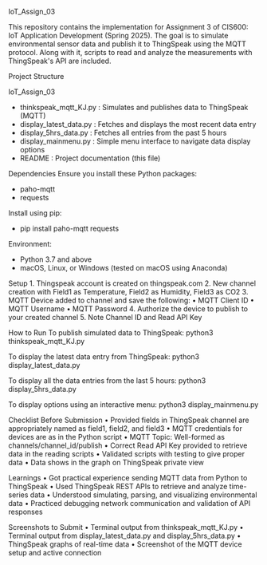 IoT_Assign_03

This repository contains the implementation for Assignment 3 of CIS600: IoT Application Development (Spring 2025). 
The goal is to simulate environmental sensor data and publish it to ThingSpeak using the MQTT protocol. 
Along with it, scripts to read and analyze the measurements with ThingSpeak's API are included.

Project Structure

IoT_Assign_03
* thinkspeak_mqtt_KJ.py          : Simulates and publishes data to ThingSpeak (MQTT)
* display_latest_data.py         : Fetches and displays the most recent data entry
* display_5hrs_data.py           : Fetches all entries from the past 5 hours
* display_mainmenu.py            : Simple menu interface to navigate data display options
* README                         : Project documentation (this file)

Dependencies
Ensure you install these Python packages:
* paho-mqtt
* requests

Install using pip:
* pip install paho-mqtt requests

Environment:
* Python 3.7 and above
* macOS, Linux, or Windows (tested on macOS using Anaconda)

Setup
	1.	Thingspeak account is created on thingspeak.com
	2.	New channel creation with Field1 as Temperature, Field2 as Humidity, Field3 as CO2
	3.	MQTT Device added to channel and save the following:
	•	MQTT Client ID
	•	MQTT Username
	•	MQTT Password
	4.	Authorize the device to publish to your created channel
	5.	Note Channel ID and Read API Key

How to Run
To publish simulated data to ThingSpeak:
python3 thinkspeak_mqtt_KJ.py

To display the latest data entry from ThingSpeak:
python3 display_latest_data.py

To display all the data entries from the last 5 hours:
python3 display_5hrs_data.py

To display options using an interactive menu:
python3 display_mainmenu.py

Checklist Before Submission
	•	Provided fields in ThingSpeak channel are appropriately named as field1, field2, and field3
	•	MQTT credentials for devices are as in the Python script
	•	MQTT Topic: Well-formed as channels/channel_id/publish
	•	Correct Read API Key provided to retrieve data in the reading scripts
	•	Validated scripts with testing to give proper data
	•	Data shows in the graph on ThingSpeak private view

Learnings
	•	Got practical experience sending MQTT data from Python to ThingSpeak
	•	Used ThingSpeak REST APIs to retrieve and analyze time-series data
	•	Understood simulating, parsing, and visualizing environmental data
	•	Practiced debugging network communication and validation of API responses

Screenshots to Submit
	•	Terminal output from thinkspeak_mqtt_KJ.py
	•	Terminal output from display_latest_data.py and display_5hrs_data.py
	•	ThingSpeak graphs of real-time data
	•	Screenshot of the MQTT device setup and active connection
